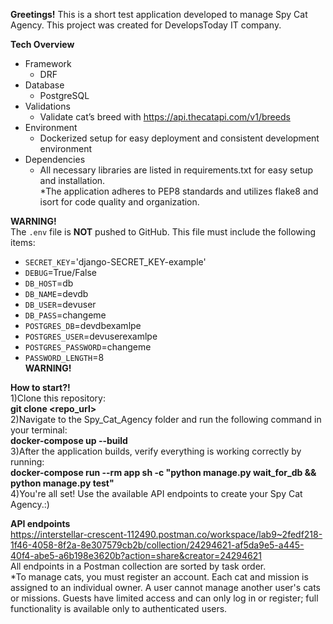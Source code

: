 **Greetings!** This is a short test application developed to manage Spy Cat Agency. This project was created for DevelopsToday IT company.     
    
**Tech Overview**     
- Framework    
    - DRF     
- Database     
    - PostgreSQL     
- Validations      
    - Validate cat’s breed with https://api.thecatapi.com/v1/breeds    
- Environment    
    - Dockerized setup for easy deployment and consistent development environment     
- Dependencies    
   - All necessary libraries are listed in requirements.txt for easy setup and installation.     
*The application adheres to PEP8 standards and utilizes flake8 and isort for code quality and organization.          
         
**WARNING!**       
The `.env` file is **NOT** pushed to GitHub. This file must include the following items:       
- `SECRET_KEY`='django-SECRET_KEY-example'     
- `DEBUG`=True/False     
- `DB_HOST`=db            
- `DB_NAME`=devdb     
- `DB_USER`=devuser         
- `DB_PASS`=changeme       
- `POSTGRES_DB`=devdbexamlpe          
- `POSTGRES_USER`=devuserexamlpe        
- `POSTGRES_PASSWORD`=changeme                   
- `PASSWORD_LENGTH`=8    
**WARNING!**      
     
**How to start?!**     
1)Clone this repository:      
**git clone <repo_url>**     
2)Navigate to the Spy_Cat_Agency folder and run the following command in your terminal:         
**docker-compose up --build**       
3)After the application builds, verify everything is working correctly by running:      
**docker-compose run --rm app sh -c "python manage.py wait_for_db && python manage.py test"**      
4)You're all set! Use the available API endpoints to create your Spy Cat Agency.:)      
           
**API endpoints**     
https://interstellar-crescent-112490.postman.co/workspace/lab9~2fedf218-1f46-4058-8f2a-8e307579cb2b/collection/24294621-af5da9e5-a445-40f4-abe5-a6b198e3620b?action=share&creator=24294621         
All endpoints in a Postman collection are sorted by task order.      
*To manage cats, you must register an account. Each cat and mission is assigned to an individual owner. A user cannot manage another user's cats or missions. Guests have limited access and can only log in or register; full functionality is available only to authenticated users.      
    
